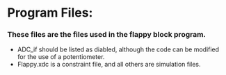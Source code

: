 # Program Files:
### These files are the files used in the flappy block program. 
- ADC_if should be listed as diabled, although the code can be modified for the use of a potentiometer.
- Flappy.xdc is a constraint file, and all others are simulation files.
